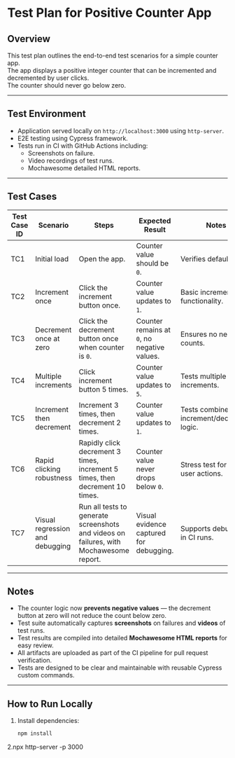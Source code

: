 # Test Plan for Positive Counter App

## Overview

This test plan outlines the end-to-end test scenarios for a simple counter app.  
The app displays a positive integer counter that can be incremented and decremented by user clicks.  
The counter should never go below zero.

---

## Test Environment

- Application served locally on `http://localhost:3000` using `http-server`.
- E2E testing using Cypress framework.
- Tests run in CI with GitHub Actions including:
  - Screenshots on failure.
  - Video recordings of test runs.
  - Mochawesome detailed HTML reports.

---

## Test Cases

| Test Case ID | Scenario                            | Steps                                                                                  | Expected Result                             | Notes                              |
|--------------|-----------------------------------|----------------------------------------------------------------------------------------|---------------------------------------------|-----------------------------------|
| TC1          | Initial load                      | Open the app.                                                                          | Counter value should be `0`.                | Verifies default state.            |
| TC2          | Increment once                   | Click the increment button once.                                                      | Counter value updates to `1`.               | Basic increment functionality.    |
| TC3          | Decrement once at zero           | Click the decrement button once when counter is `0`.                                 | Counter remains at `0`, no negative values.| Ensures no negative counts.        |
| TC4          | Multiple increments              | Click increment button 5 times.                                                       | Counter value updates to `5`.               | Tests multiple increments.         |
| TC5          | Increment then decrement         | Increment 3 times, then decrement 2 times.                                           | Counter value updates to `1`.               | Tests combined increment/decrement logic. |
| TC6          | Rapid clicking robustness        | Rapidly click decrement 3 times, increment 5 times, then decrement 10 times.          | Counter value never drops below `0`.        | Stress test for rapid user actions.|
| TC7          | Visual regression and debugging   | Run all tests to generate screenshots and videos on failures, with Mochawesome report.| Visual evidence captured for debugging.     | Supports debugging in CI runs.     |

---

## Notes

- The counter logic now **prevents negative values** — the decrement button at zero will not reduce the count below zero.
- Test suite automatically captures **screenshots** on failures and **videos** of test runs.
- Test results are compiled into detailed **Mochawesome HTML reports** for easy review.
- All artifacts are uploaded as part of the CI pipeline for pull request verification.
- Tests are designed to be clear and maintainable with reusable Cypress custom commands.

---

## How to Run Locally

1. Install dependencies:
   ```bash
   npm install
2.npx http-server -p 3000
